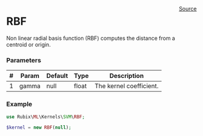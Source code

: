 <span style="float:right;"><a href="https://github.com/RubixML/RubixML/blob/master/src/Kernels/SVM/RBF.php">Source</a></span>

# RBF
Non linear radial basis function (RBF) computes the distance from a centroid or origin.

### Parameters
| # | Param | Default | Type | Description |
|---|---|---|---|---|
| 1 | gamma | null | float | The kernel coefficient. |

### Example
```php
use Rubix\ML\Kernels\SVM\RBF;

$kernel = new RBF(null);
```